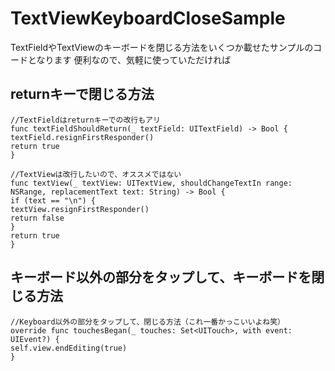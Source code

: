 # TextViewKeyboardCloseSample
TextFieldやTextViewのキーボードを閉じる方法をいくつか載せたサンプルのコードとなります
便利なので、気軽に使っていただければ

## returnキーで閉じる方法
```
//TextFieldはreturnキーでの改行もアリ
func textFieldShouldReturn(_ textField: UITextField) -> Bool {
textField.resignFirstResponder()
return true
}

//TextViewは改行したいので、オススメではない
func textView(_ textView: UITextView, shouldChangeTextIn range: NSRange, replacementText text: String) -> Bool {
if (text == "\n") {
textView.resignFirstResponder()
return false
}
return true
}
```
## キーボード以外の部分をタップして、キーボードを閉じる方法
```
//Keyboard以外の部分をタップして、閉じる方法（これ一番かっこいいよね笑）
override func touchesBegan(_ touches: Set<UITouch>, with event: UIEvent?) {
self.view.endEditing(true)
}
```
